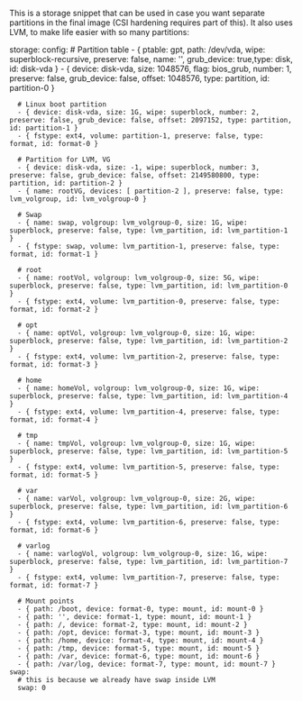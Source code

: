
This is a storage snippet that can be used in case you want separate
partitions in the final image (CSI hardening requires part of this).
It also uses LVM, to make life easier with so many partitions:

  storage:
    config:
      # Partition table
      - { ptable: gpt, path: /dev/vda, wipe: superblock-recursive, preserve: false, name: '', grub_device: true,type: disk, id: disk-vda }
      - { device: disk-vda, size: 1048576, flag: bios_grub, number: 1, preserve: false, grub_device: false, offset: 1048576, type: partition, id: partition-0 }

      # Linux boot partition
      - { device: disk-vda, size: 1G, wipe: superblock, number: 2, preserve: false, grub_device: false, offset: 2097152, type: partition, id: partition-1 }
      - { fstype: ext4, volume: partition-1, preserve: false, type: format, id: format-0 }

      # Partition for LVM, VG
      - { device: disk-vda, size: -1, wipe: superblock, number: 3, preserve: false, grub_device: false, offset: 2149580800, type: partition, id: partition-2 }
      - { name: rootVG, devices: [ partition-2 ], preserve: false, type: lvm_volgroup, id: lvm_volgroup-0 }

      # Swap
      - { name: swap, volgroup: lvm_volgroup-0, size: 1G, wipe: superblock, preserve: false, type: lvm_partition, id: lvm_partition-1 }
      - { fstype: swap, volume: lvm_partition-1, preserve: false, type: format, id: format-1 }

      # root
      - { name: rootVol, volgroup: lvm_volgroup-0, size: 5G, wipe: superblock, preserve: false, type: lvm_partition, id: lvm_partition-0 }
      - { fstype: ext4, volume: lvm_partition-0, preserve: false, type: format, id: format-2 }

      # opt
      - { name: optVol, volgroup: lvm_volgroup-0, size: 1G, wipe: superblock, preserve: false, type: lvm_partition, id: lvm_partition-2 }
      - { fstype: ext4, volume: lvm_partition-2, preserve: false, type: format, id: format-3 }

      # home
      - { name: homeVol, volgroup: lvm_volgroup-0, size: 1G, wipe: superblock, preserve: false, type: lvm_partition, id: lvm_partition-4 }
      - { fstype: ext4, volume: lvm_partition-4, preserve: false, type: format, id: format-4 }

      # tmp
      - { name: tmpVol, volgroup: lvm_volgroup-0, size: 1G, wipe: superblock, preserve: false, type: lvm_partition, id: lvm_partition-5 }
      - { fstype: ext4, volume: lvm_partition-5, preserve: false, type: format, id: format-5 }

      # var
      - { name: varVol, volgroup: lvm_volgroup-0, size: 2G, wipe: superblock, preserve: false, type: lvm_partition, id: lvm_partition-6 }
      - { fstype: ext4, volume: lvm_partition-6, preserve: false, type: format, id: format-6 }

      # varlog
      - { name: varlogVol, volgroup: lvm_volgroup-0, size: 1G, wipe: superblock, preserve: false, type: lvm_partition, id: lvm_partition-7 }
      - { fstype: ext4, volume: lvm_partition-7, preserve: false, type: format, id: format-7 }

      # Mount points
      - { path: /boot, device: format-0, type: mount, id: mount-0 }
      - { path: '', device: format-1, type: mount, id: mount-1 }
      - { path: /, device: format-2, type: mount, id: mount-2 }
      - { path: /opt, device: format-3, type: mount, id: mount-3 }
      - { path: /home, device: format-4, type: mount, id: mount-4 }
      - { path: /tmp, device: format-5, type: mount, id: mount-5 }
      - { path: /var, device: format-6, type: mount, id: mount-6 }
      - { path: /var/log, device: format-7, type: mount, id: mount-7 }
    swap:
      # this is because we already have swap inside LVM
      swap: 0

